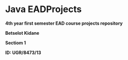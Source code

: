 # Java EADProjects

**4th year first semester EAD course projects repository**

**Betselot Kidane**

**Sectiom 1**

**ID: UGR/8473/13**
